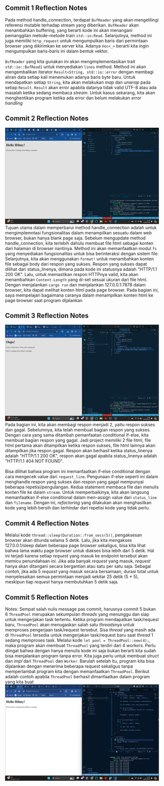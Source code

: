 ## Commit 1 Reflection Notes
Pada method handle_connection, terdapat `BufReader` yang akan mengelilingi referensi mutable terhadap stream yang diberikan. `BufReader` akan menambahkan buffering, yang berarti kode ini akan menangani pemanggilan metode-metode train `std::io:Read`. Selanjutnya, method ini juga memiliki `http_request` untuk mengumpulkan baris dari permintaan browser yang dikirimkan ke server kita. Adanya `Vec<_>` berarti kita ingin mengumpulkan baris-baris ini dalam bentuk vektor. 
<br>
<br>
`BufReader` yang kita gunakan ini akan mengimplementasikan trait `std::io::BufRead1` untuk menyediakan `lines` method. Method ini akan mengembalikan iterator `Result<String, std::io::error` dengan membagi aliran data setiap kali menemukan adanya baris byte baru. Untuk mendapatkan setiap `String`, kita akan melakukan *map* dan *unwrap* pada setiap `Result`. `Result` akan error apabila datanya tidak valid UTF-8 atau ada masalah ketika sedang membaca *stream*. Untuk kasus sekarang, kita akan menghentikan program ketika ada error dan belum melakukan *error handling*

## Commit 2 Reflection Notes
![Commit 2 screen capture](/assets/images/commit2.png)
Tujuan utama dalam memperbarui method handle_connection adalah untuk mengimplemntasi fungsionalitas dalam menampilkan sesuatu dalam web browser, bukan hanya blank page saja. Sebelum mengupdate method handle_connection, kita terlebih dahulu membuat file html sebagai konten dari halaman di browser nantinya. Method ini akan memanfaatkan modul `fs` yang menyediakan fungsionalitas untuk bisa berinteraksi dengan sistem file. Selanjutnya, kita akan menggunakan `format!` untuk menambahkan konten file sebagai body dari respon yang sukses. Respon yang sukses dapat dilihat dari status_linenya, dimana pada kode ini statusnya adalah "HTTP/1.1 200 OK". Lalu, untuk memastikan respon HTTPnya valid, kita akan menambahkan `Content-Length` yang di-set sesuai ukuran dari file html. Dengan menjalankan `cargo run` dan menjalankan 127.0.0.1:7878 dalam browser, kita dapat melihat konten html pada page browser. Pada bagian ini, saya mempelajari bagaimana caranya dalam menampilkan konten html ke page browser saat program dijalankan

## Commit 3 Reflection Notes
![Commit 3 screen capture](/assets/images/commit3.png)
Pada bagian ini, kita akan membagi respon menjadi 2, yaitu respon sukses dan gagal. Sebelumnya, kita telah membuat bagian respon yang sukses. Dengan cara yang sama ditambah pemanfaatan conditional if-else, kita membuat bagian respon yang gagal. Jadi project memiliki 2 file html, file html pertama akan ditampilkan ketika respon sukses, file html lainnya akan ditampilkan jika respon gagal. Respon akan berhasil ketika status_linenya adalah "HTTP/1.1 200 OK", respon akan gagal apabila status_linenya adalah "HTTP/1.1 404 NOT FOUND". 
<br>
<br>
Bisa dilihat bahwa program ini memanfaatkan if-else conditional dengan cara mengecek value dari `request_line`. Pengunaan if-else seperti ini dalam menghandle respon yang sukses dan respon yang gagal mempunyai beberapa repetisi/pengulangan. Kedua statement membaca file dan menulis konten file ke dalam `stream`. Untuk memperbaikinya, kita akan langsung memanfaatkan if-else conditional dalam men-assign value dari `status_line` dan `filename`. Dengan ini, *refactoring* yang dilakukan akan menghasilkan kode yang lebih bersih dan terhindar dari repetisi kode yang tidak perlu.

## Commit 4 Reflection Notes
Melalui kode `thread::sleep(Duration::from_secs(5))`, pengaksesan browser akan ditunda selama 5 detik. Lalu, jika kita mengakses 127.0.0.1/sleep dalam beberapa page browser sekaligus, bisa kita lihat bahwa lama waktu page browser untuk diakses bisa lebih dari 5 detik. Hal ini terjadi karena setiap *request* yang masuk ke endpoint tersebut akan memicu penundahaan ini. Jika ada banyak *request* yang masuk, *request* hanya akan ditangani secara bergantian atau satu per satu saja. Sebagai contoh, jika ada 5 *request* yang masuk secara bersamaan, durasi total untuk menyelesaikan semua permintaan menjadi sekitar 25 detik (5 * 5), meskipun tiap *request* hanya membutuhkan 5 detik saja. 

## Commit 5 Reflection Notes
Notes: Sempat salah nulis message pas commit, harusnya commit 5 bukan 6
`ThreadPool` merupakan sekumpulan *threads* yang menunggu dan siap untuk mengerjakan task tertentu. Ketika program mendapatkan task/request baru, `ThreadPool` akan menugaskan salah satu *threads*nya untuk memproses pengerjaan task/request tersebut. Sisa *thread* yang masih ada di `ThreadPool` tersedia untuk mengerjakan task/request baru saat *thread* 1 sedang memproses task. Melalui kode `let pool = ThreadPool::new(4);`, maka program akan membuat `ThreadPool` yang terdiri dari 4 *workers*. Perlu diingat bahwa dengan hanya menulis kode ini saja bukan berarti kita sudah bisa menjalankan program tanpa error. Kita juga perlu untuk membuat *struct* dan *impl* dari `ThreadPool` dan `Worker`. Barulah setelah itu, program kita bisa dijalankan dengan menerima beberapa request sekaligus tanpa memperlambat program kita dengan memanfaatkan `ThreadPool`. Berikut adalah contoh apabila `ThreadPool` berhasil dimanfaatkan dalam program yang kita buat
![Commit 3 screen capture](/assets/images/commit5.png)
